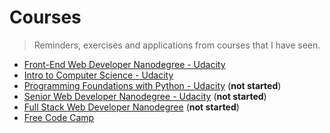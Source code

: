 # Courses
> Reminders, exercises and applications from courses that I have seen.

+ [Front-End Web Developer Nanodegree - Udacity](/courses/front-end-web-developer-nanodegree/)
+ [Intro to Computer Science - Udacity](/courses/intro-to-computer-science/)
+ [Programming Foundations with Python - Udacity](/courses/) (**not started**)
+ [Senior Web Developer Nanodegree - Udacity](/courses/) (**not started**)
+ [Full Stack Web Developer Nanodegree](/courses/) (**not started**)
+ [Free Code Camp](/courses/free-code-camp/)
